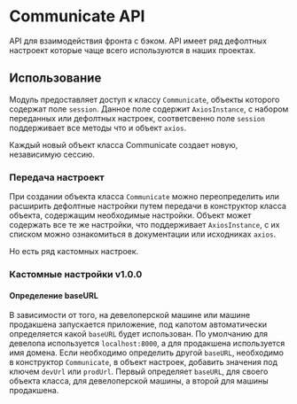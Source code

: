 # Communicate API
API для взаимодействия фронта с бэком. API имеет ряд дефолтных настроект  которые чаще всего используются
в наших проектах.

## Использование
Модуль предоставляет доступ к классу `Communicate`, объекты которого содержат поле `session`. Данное
поле содержит `AxiosInstance`, с набором переданных или дефолтных настроек, соответсвенно поле `session`
поддерживает все методы что и объект `axios`.

Каждый новый объект класса Communicate создает новую, независимую сессию.

### Передача настроект
При создании объекта класса `Communicate` можно переопределить или расширить дефолтные настройки путем
передачи в конструктор класса объекта, содержащим необходимые настройки. Объект может содержать
все те же настройки, что поддерживает `AxiosInstance`, с их списком можно ознакомиться в документации
или исходниках `axios`.

Но есть ряд кастомных настроек.

### Кастомные настройки v1.0.0

#### Определение baseURL

В зависимости от того, на девелоперской машине или машине продакшена запускается приложение, под капотом
автоматически определяется какой `baseURL` будет использован. По умолчанию для девелопа используется
`localhost:8000`, а для продакшена используется имя домена. Если необходимо определить другой `baseURL`,
необходимо в конструктор `Communicate`, в объект настроек, добавить значения под ключем `devUrl` или
`prodUrl`. Первый определяет `baseURL`, для своего объекта класса, для девелоперской машины, а второй
для машины продакшена.
